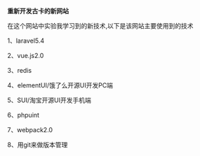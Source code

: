 **重新开发古卡的新网站**

在这个网站中实验我学习到的新技术,以下是该网站主要使用到的技术

1、laravel5.4

2、vue.js2.0

3、redis

4、elementUI/饿了么开源UI开发PC端

5、SUI/淘宝开源UI开发手机端

6、phpuint

7、webpack2.0

8、用git来做版本管理

